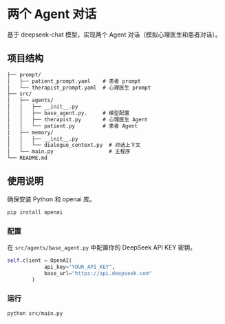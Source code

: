 # 两个 Agent 对话

基于 deepseek-chat 模型，实现两个 Agent 对话（模拟心理医生和患者对话）。

## 项目结构

```txt
├── prompt/
│   ├── patient_prompt.yaml    # 患者 prompt
│   └── therapist_prompt.yaml  # 心理医生 prompt
├── src/
│   ├── agents/
│   │   ├── __init__.py
│   │   ├── base_agent.py.     # 模型配置
│   │   ├── therapist.py       # 心理医生 Agent
│   │   └── patient.py         # 患者 Agent
│   ├── memory/
│   │   ├── __init__.py
│   │   └── dialogue_context.py  # 对话上下文
│   └── main.py                  # 主程序
└── README.md
```

## 使用说明

确保安装 Python 和 openai 库。

```bash
pip install openai
```

### 配置

在 `src/agents/base_agent.py` 中配置你的 DeepSeek API KEY 密钥。

```python
self.client = OpenAI(
            api_key="YOUR_API_KEY",
            base_url="https://api.deepseek.com"
        )
```

### 运行

```bash
python src/main.py
```
